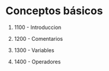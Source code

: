 # Conceptos básicos

1. 1100 - Introduccion

2. 1200 - Comentarios

3. 1300 - Variables

4. 1400 - Operadores